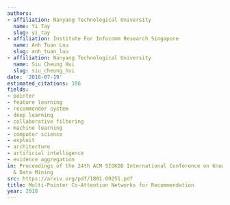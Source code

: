 ```yaml
---
authors:
- affiliation: Nanyang Technological University
  name: Yi Tay
  slug: yi_tay
- affiliation: Institute For Infocomm Research Singapore
  name: Anh Tuan Luu
  slug: anh_tuan_luu
- affiliation: Nanyang Technological University
  name: Siu Cheung Hui
  slug: siu_cheung_hui
date: '2018-07-19'
estimated_citations: 106
fields:
- pointer
- feature learning
- recommender system
- deep learning
- collaborative filtering
- machine learning
- computer science
- exploit
- architecture
- artificial intelligence
- evidence aggregation
in: Proceedings of the 24th ACM SIGKDD International Conference on Knowledge Discovery
  & Data Mining
src: https://arxiv.org/pdf/1801.09251.pdf
title: Multi-Pointer Co-Attention Networks for Recommendation
year: 2018
---
```

